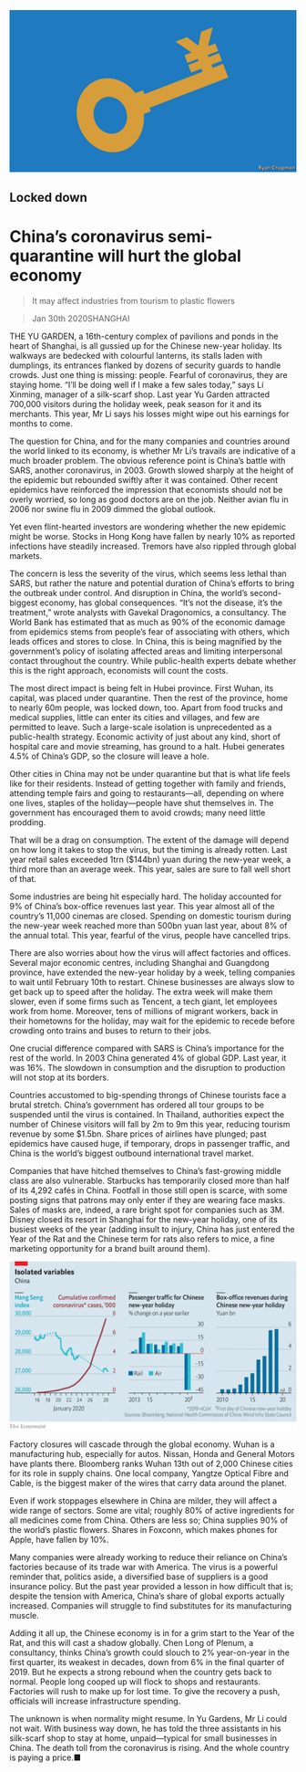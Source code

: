 ![](./images/20200201_IRD002.jpg)

## Locked down

# China’s coronavirus semi-quarantine will hurt the global economy

> It may affect industries from tourism to plastic flowers

> Jan 30th 2020SHANGHAI

THE YU GARDEN, a 16th-century complex of pavilions and ponds in the heart of Shanghai, is all gussied up for the Chinese new-year holiday. Its walkways are bedecked with colourful lanterns, its stalls laden with dumplings, its entrances flanked by dozens of security guards to handle crowds. Just one thing is missing: people. Fearful of coronavirus, they are staying home. “I’ll be doing well if I make a few sales today,” says Li Xinming, manager of a silk-scarf shop. Last year Yu Garden attracted 700,000 visitors during the holiday week, peak season for it and its merchants. This year, Mr Li says his losses might wipe out his earnings for months to come.

The question for China, and for the many companies and countries around the world linked to its economy, is whether Mr Li’s travails are indicative of a much broader problem. The obvious reference point is China’s battle with SARS, another coronavirus, in 2003. Growth slowed sharply at the height of the epidemic but rebounded swiftly after it was contained. Other recent epidemics have reinforced the impression that economists should not be overly worried, so long as good doctors are on the job. Neither avian flu in 2006 nor swine flu in 2009 dimmed the global outlook.

Yet even flint-hearted investors are wondering whether the new epidemic might be worse. Stocks in Hong Kong have fallen by nearly 10% as reported infections have steadily increased. Tremors have also rippled through global markets.

The concern is less the severity of the virus, which seems less lethal than SARS, but rather the nature and potential duration of China’s efforts to bring the outbreak under control. And disruption in China, the world’s second-biggest economy, has global consequences. “It’s not the disease, it’s the treatment,” wrote analysts with Gavekal Dragonomics, a consultancy. The World Bank has estimated that as much as 90% of the economic damage from epidemics stems from people’s fear of associating with others, which leads offices and stores to close. In China, this is being magnified by the government’s policy of isolating affected areas and limiting interpersonal contact throughout the country. While public-health experts debate whether this is the right approach, economists will count the costs.

The most direct impact is being felt in Hubei province. First Wuhan, its capital, was placed under quarantine. Then the rest of the province, home to nearly 60m people, was locked down, too. Apart from food trucks and medical supplies, little can enter its cities and villages, and few are permitted to leave. Such a large-scale isolation is unprecedented as a public-health strategy. Economic activity of just about any kind, short of hospital care and movie streaming, has ground to a halt. Hubei generates 4.5% of China’s GDP, so the closure will leave a hole.

Other cities in China may not be under quarantine but that is what life feels like for their residents. Instead of getting together with family and friends, attending temple fairs and going to restaurants—all, depending on where one lives, staples of the holiday—people have shut themselves in. The government has encouraged them to avoid crowds; many need little prodding.

That will be a drag on consumption. The extent of the damage will depend on how long it takes to stop the virus, but the timing is already rotten. Last year retail sales exceeded 1trn ($144bn) yuan during the new-year week, a third more than an average week. This year, sales are sure to fall well short of that.

Some industries are being hit especially hard. The holiday accounted for 9% of China’s box-office revenues last year. This year almost all of the country’s 11,000 cinemas are closed. Spending on domestic tourism during the new-year week reached more than 500bn yuan last year, about 8% of the annual total. This year, fearful of the virus, people have cancelled trips.

There are also worries about how the virus will affect factories and offices. Several major economic centres, including Shanghai and Guangdong province, have extended the new-year holiday by a week, telling companies to wait until February 10th to restart. Chinese businesses are always slow to get back up to speed after the holiday. The extra week will make them slower, even if some firms such as Tencent, a tech giant, let employees work from home. Moreover, tens of millions of migrant workers, back in their hometowns for the holiday, may wait for the epidemic to recede before crowding onto trains and buses to return to their jobs.

One crucial difference compared with SARS is China’s importance for the rest of the world. In 2003 China generated 4% of global GDP. Last year, it was 16%. The slowdown in consumption and the disruption to production will not stop at its borders.

Countries accustomed to big-spending throngs of Chinese tourists face a brutal stretch. China’s government has ordered all tour groups to be suspended until the virus is contained. In Thailand, authorities expect the number of Chinese visitors will fall by 2m to 9m this year, reducing tourism revenue by some $1.5bn. Share prices of airlines have plunged; past epidemics have caused huge, if temporary, drops in passenger traffic, and China is the world’s biggest outbound international travel market.

Companies that have hitched themselves to China’s fast-growing middle class are also vulnerable. Starbucks has temporarily closed more than half of its 4,292 cafés in China. Footfall in those still open is scarce, with some posting signs that patrons may only enter if they are wearing face masks. Sales of masks are, indeed, a rare bright spot for companies such as 3M. Disney closed its resort in Shanghai for the new-year holiday, one of its busiest weeks of the year (adding insult to injury, China has just entered the Year of the Rat and the Chinese term for rats also refers to mice, a fine marketing opportunity for a brand built around them).

![](./images/20200201_IRC024.png)

Factory closures will cascade through the global economy. Wuhan is a manufacturing hub, especially for autos. Nissan, Honda and General Motors have plants there. Bloomberg ranks Wuhan 13th out of 2,000 Chinese cities for its role in supply chains. One local company, Yangtze Optical Fibre and Cable, is the biggest maker of the wires that carry data around the planet.

Even if work stoppages elsewhere in China are milder, they will affect a wide range of sectors. Some are vital; roughly 80% of active ingredients for all medicines come from China. Others are less so; China supplies 90% of the world’s plastic flowers. Shares in Foxconn, which makes phones for Apple, have fallen by 10%.

Many companies were already working to reduce their reliance on China’s factories because of its trade war with America. The virus is a powerful reminder that, politics aside, a diversified base of suppliers is a good insurance policy. But the past year provided a lesson in how difficult that is; despite the tension with America, China’s share of global exports actually increased. Companies will struggle to find substitutes for its manufacturing muscle.

Adding it all up, the Chinese economy is in for a grim start to the Year of the Rat, and this will cast a shadow globally. Chen Long of Plenum, a consultancy, thinks China’s growth could slouch to 2% year-on-year in the first quarter, its weakest in decades, down from 6% in the final quarter of 2019. But he expects a strong rebound when the country gets back to normal. People long cooped up will flock to shops and restaurants. Factories will rush to make up for lost time. To give the recovery a push, officials will increase infrastructure spending.

The unknown is when normality might resume. In Yu Gardens, Mr Li could not wait. With business way down, he has told the three assistants in his silk-scarf shop to stay at home, unpaid—typical for small businesses in China. The death toll from the coronavirus is rising. And the whole country is paying a price.■